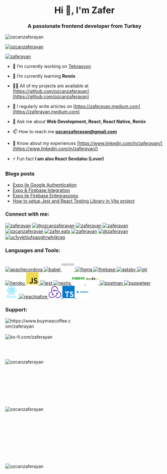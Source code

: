 <h1 align="center">Hi 👋, I'm Zafer</h1>
<h3 align="center">A passionate frontend developer from Turkey</h3>

<p align="left"> <img src="https://komarev.com/ghpvc/?username=ozcanzaferayan&label=Profile%20views&color=0e75b6&style=flat" alt="ozcanzaferayan" /> </p>

<p align="left"> <a href="https://github.com/ryo-ma/github-profile-trophy"><img src="https://github-profile-trophy.vercel.app/?username=ozcanzaferayan" alt="ozcanzaferayan" /></a> </p>

<p align="left"> <a href="https://twitter.com/zaferayan" target="blank"><img src="https://img.shields.io/twitter/follow/zaferayan?logo=twitter&style=for-the-badge" alt="zaferayan" /></a> </p>

- 🔭 I’m currently working on [Teknasyon](http://teknasyon.com)

- 🌱 I’m currently learning **Remix**

- 👨‍💻 All of my projects are available at [https://github.com/ozcanzaferayan](https://github.com/ozcanzaferayan)

- 📝 I regularly write articles on [https://zaferayan.medium.com](https://zaferayan.medium.com)

- 💬 Ask me about **Web Development, React, React Native, Remix**

- 📫 How to reach me **ozcanzaferayan@gmail.com**

- 📄 Know about my experiences [https://www.linkedin.com/in/zaferayan/](https://www.linkedin.com/in/zaferayan/)

- ⚡ Fun fact **I am also React Sevdalısı (Lover)**

### Blogs posts
<!-- BLOG-POST-LIST:START -->
- [Expo ile Google Authentication](https://zaferayan.medium.com/expo-ile-google-authentication-ff59f3254453?source=rss-d6b32fe8f8------2)
- [Expo &amp; Firebase Integration](https://zaferayan.medium.com/expo-firebase-integration-95a745ae2dfe?source=rss-d6b32fe8f8------2)
- [Expo ile Firebase Entegrasyonu](https://zaferayan.medium.com/expo-ile-firebase-entegrasyonu-65a72194ab18?source=rss-d6b32fe8f8------2)
- [How to setup Jest and React Testing Library in Vite project](https://zaferayan.medium.com/how-to-setup-jest-and-react-testing-library-in-vite-project-2600f2d04bdd?source=rss-d6b32fe8f8------2)
<!-- BLOG-POST-LIST:END -->

<h3 align="left">Connect with me:</h3>
<p align="left">
<a href="https://codepen.io/zaferayan" target="blank"><img align="center" src="https://raw.githubusercontent.com/rahuldkjain/github-profile-readme-generator/master/src/images/icons/Social/codepen.svg" alt="zaferayan" height="30" width="40" /></a>
<a href="https://dev.to/@ozcanzaferayan" target="blank"><img align="center" src="https://raw.githubusercontent.com/rahuldkjain/github-profile-readme-generator/master/src/images/icons/Social/devto.svg" alt="@ozcanzaferayan" height="30" width="40" /></a>
<a href="https://twitter.com/zaferayan" target="blank"><img align="center" src="https://raw.githubusercontent.com/rahuldkjain/github-profile-readme-generator/master/src/images/icons/Social/twitter.svg" alt="zaferayan" height="30" width="40" /></a>
<a href="https://linkedin.com/in/zaferayan" target="blank"><img align="center" src="https://raw.githubusercontent.com/rahuldkjain/github-profile-readme-generator/master/src/images/icons/Social/linked-in-alt.svg" alt="zaferayan" height="30" width="40" /></a>
<a href="https://codesandbox.com/ozcanzaferayan" target="blank"><img align="center" src="https://raw.githubusercontent.com/rahuldkjain/github-profile-readme-generator/master/src/images/icons/Social/codesandbox.svg" alt="ozcanzaferayan" height="30" width="40" /></a>
<a href="https://instagram.com/zafer.eats" target="blank"><img align="center" src="https://raw.githubusercontent.com/rahuldkjain/github-profile-readme-generator/master/src/images/icons/Social/instagram.svg" alt="zafer.eats" height="30" width="40" /></a>
<a href="https://dribbble.com/zaferayan" target="blank"><img align="center" src="https://raw.githubusercontent.com/rahuldkjain/github-profile-readme-generator/master/src/images/icons/Social/dribbble.svg" alt="zaferayan" height="30" width="40" /></a>
<a href="https://medium.com/@zaferayan" target="blank"><img align="center" src="https://raw.githubusercontent.com/rahuldkjain/github-profile-readme-generator/master/src/images/icons/Social/medium.svg" alt="@zaferayan" height="30" width="40" /></a>
<a href="https://www.youtube.com/c/uc1vykhlufpaoghrwhjikrqg" target="blank"><img align="center" src="https://raw.githubusercontent.com/rahuldkjain/github-profile-readme-generator/master/src/images/icons/Social/youtube.svg" alt="uc1vykhlufpaoghrwhjikrqg" height="30" width="40" /></a>
</p>

<h3 align="left">Languages and Tools:</h3>
<p align="left"> <a href="https://cordova.apache.org/" target="_blank" rel="noreferrer"> <img src="https://www.vectorlogo.zone/logos/apache_cordova/apache_cordova-icon.svg" alt="apachecordova" width="40" height="40"/> </a> <a href="https://babeljs.io/" target="_blank" rel="noreferrer"> <img src="https://www.vectorlogo.zone/logos/babeljs/babeljs-icon.svg" alt="babel" width="40" height="40"/> </a> <a href="https://expressjs.com" target="_blank" rel="noreferrer"> <img src="https://raw.githubusercontent.com/devicons/devicon/master/icons/express/express-original-wordmark.svg" alt="express" width="40" height="40"/> </a> <a href="https://www.figma.com/" target="_blank" rel="noreferrer"> <img src="https://www.vectorlogo.zone/logos/figma/figma-icon.svg" alt="figma" width="40" height="40"/> </a> <a href="https://firebase.google.com/" target="_blank" rel="noreferrer"> <img src="https://www.vectorlogo.zone/logos/firebase/firebase-icon.svg" alt="firebase" width="40" height="40"/> </a> <a href="https://www.gatsbyjs.com/" target="_blank" rel="noreferrer"> <img src="https://www.vectorlogo.zone/logos/gatsbyjs/gatsbyjs-icon.svg" alt="gatsby" width="40" height="40"/> </a> <a href="https://git-scm.com/" target="_blank" rel="noreferrer"> <img src="https://www.vectorlogo.zone/logos/git-scm/git-scm-icon.svg" alt="git" width="40" height="40"/> </a> <a href="https://heroku.com" target="_blank" rel="noreferrer"> <img src="https://www.vectorlogo.zone/logos/heroku/heroku-icon.svg" alt="heroku" width="40" height="40"/> </a> <a href="https://developer.mozilla.org/en-US/docs/Web/JavaScript" target="_blank" rel="noreferrer"> <img src="https://raw.githubusercontent.com/devicons/devicon/master/icons/javascript/javascript-original.svg" alt="javascript" width="40" height="40"/> </a> <a href="https://jestjs.io" target="_blank" rel="noreferrer"> <img src="https://www.vectorlogo.zone/logos/jestjsio/jestjsio-icon.svg" alt="jest" width="40" height="40"/> </a> <a href="https://nextjs.org/" target="_blank" rel="noreferrer"> <img src="https://cdn.worldvectorlogo.com/logos/nextjs-2.svg" alt="nextjs" width="40" height="40"/> </a> <a href="https://www.nginx.com" target="_blank" rel="noreferrer"> <img src="https://raw.githubusercontent.com/devicons/devicon/master/icons/nginx/nginx-original.svg" alt="nginx" width="40" height="40"/> </a> <a href="https://nodejs.org" target="_blank" rel="noreferrer"> <img src="https://raw.githubusercontent.com/devicons/devicon/master/icons/nodejs/nodejs-original-wordmark.svg" alt="nodejs" width="40" height="40"/> </a> <a href="https://postman.com" target="_blank" rel="noreferrer"> <img src="https://www.vectorlogo.zone/logos/getpostman/getpostman-icon.svg" alt="postman" width="40" height="40"/> </a> <a href="https://github.com/puppeteer/puppeteer" target="_blank" rel="noreferrer"> <img src="https://www.vectorlogo.zone/logos/pptrdev/pptrdev-official.svg" alt="puppeteer" width="40" height="40"/> </a> <a href="https://reactjs.org/" target="_blank" rel="noreferrer"> <img src="https://raw.githubusercontent.com/devicons/devicon/master/icons/react/react-original-wordmark.svg" alt="react" width="40" height="40"/> </a> <a href="https://reactnative.dev/" target="_blank" rel="noreferrer"> <img src="https://reactnative.dev/img/header_logo.svg" alt="reactnative" width="40" height="40"/> </a> <a href="https://redux.js.org" target="_blank" rel="noreferrer"> <img src="https://raw.githubusercontent.com/devicons/devicon/master/icons/redux/redux-original.svg" alt="redux" width="40" height="40"/> </a> <a href="https://www.typescriptlang.org/" target="_blank" rel="noreferrer"> <img src="https://raw.githubusercontent.com/devicons/devicon/master/icons/typescript/typescript-original.svg" alt="typescript" width="40" height="40"/> </a> <a href="https://webpack.js.org" target="_blank" rel="noreferrer"> <img src="https://raw.githubusercontent.com/devicons/devicon/d00d0969292a6569d45b06d3f350f463a0107b0d/icons/webpack/webpack-original-wordmark.svg" alt="webpack" width="40" height="40"/> </a> </p>

<h3 align="left">Support:</h3>
<p><a href="https://www.buymeacoffee.com/https://www.buymeacoffee.com/zaferayan"> <img align="left" src="https://cdn.buymeacoffee.com/buttons/v2/default-yellow.png" height="50" width="210" alt="https://www.buymeacoffee.com/zaferayan" /></a><a href="https://ko-fi.com/ko-fi.com/zaferayan"> 
<br/><br/><br/> <img align="left" src="https://cdn.ko-fi.com/cdn/kofi3.png?v=3" height="50" width="210" alt="ko-fi.com/zaferayan" /></a></p>
<br/><br/><br/>

<p><img align="left" src="https://github-readme-stats.vercel.app/api/top-langs?username=ozcanzaferayan&show_icons=true&locale=en&layout=compact" alt="ozcanzaferayan" /></p>
<br/><br/><br/><br/><br/><br/><br/><br/>

<p>&nbsp;<img align="left" src="https://github-readme-stats.vercel.app/api?username=ozcanzaferayan&show_icons=true&locale=en" alt="ozcanzaferayan" /></p>
<br/><br/><br/><br/><br/><br/><br/><br/>
<p><img align="left" src="https://github-readme-streak-stats.herokuapp.com/?user=ozcanzaferayan&" alt="ozcanzaferayan" /></p>
